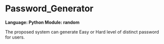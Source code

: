 # Password_Generator
**Language: Python
Module: random**

The proposed system can generate Easy or Hard level of distinct password for users.
